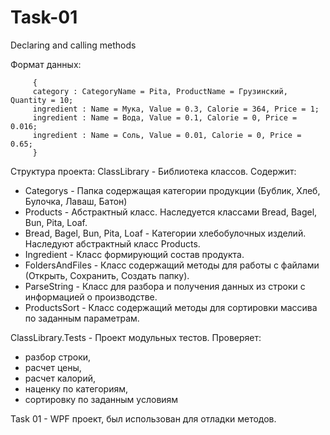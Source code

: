 # Task-01
Declaring and calling methods
         
Формат данных:

         {
         category : CategoryName = Pita, ProductName = Грузинский, Quantity = 10;
         ingredient : Name = Мука, Value = 0.3, Calorie = 364, Price = 1;
         ingredient : Name = Вода, Value = 0.1, Calorie = 0, Price = 0.016;
         ingredient : Name = Соль, Value = 0.01, Calorie = 0, Price = 0.65;
         }
Структура проекта:
ClassLibrary - Библиотека классов. Содержит:
- Categorys - Папка содержащая категории продукции (Бублик, Хлеб, Булочка, Лаваш, Батон)
- Products - Абстрактный класс. Наследуется классами Bread, Bagel, Bun, Pita, Loaf.
- Bread, Bagel, Bun, Pita, Loaf - Категории хлебобулочных изделий. Наследуют абстрактный класс Products.
- Ingredient - Класс формирующий состав продукта.
- FoldersAndFiles - Класс содержащий методы для работы с файлами (Открыть, Сохранить, Создать папку).
- ParseString - Класс для разбора и получения данных из строки с информацией о производстве.
- ProductsSort - Класс содержащий методы для сортировки массива по заданным параметрам.
         
ClassLibrary.Tests - Проект модульных тестов. Проверяет: 
- разбор строки, 
- расчет цены, 
- расчет калорий, 
- наценку по категориям,
- сортировку по заданным условиям


Task 01 - WPF проект, был использован для отладки методов. 
